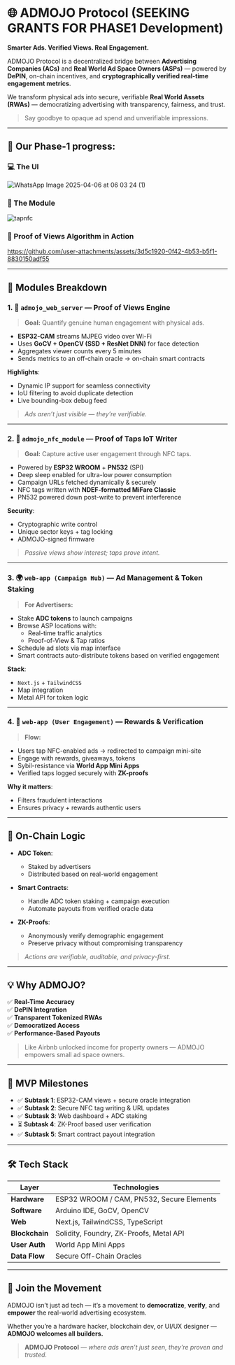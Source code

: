 # 🌐 ADMOJO Protocol (SEEKING GRANTS FOR PHASE1 Development)

**Smarter Ads. Verified Views. Real Engagement.**

ADMOJO Protocol is a decentralized bridge between **Advertising Companies (ACs)** and **Real World Ad Space Owners (ASPs)** — powered by **DePIN**, on-chain incentives, and **cryptographically verified real-time engagement metrics**.

We transform physical ads into secure, verifiable **Real World Assets (RWAs)** — democratizing advertising with transparency, fairness, and trust.

> Say goodbye to opaque ad spend and unverifiable impressions.

---

## 📸 Our Phase-1 progress:

### 💻 The UI
![WhatsApp Image 2025-04-06 at 06 03 24 (1)](https://github.com/user-attachments/assets/a3a2dee2-f39b-4e58-8e0d-de6630502c4e)


### 🔌 The Module
![tapnfc](https://github.com/user-attachments/assets/eaa46a7c-238c-49b8-9807-832e9cd3330e)



### 🧠 Proof of Views Algorithm in Action
https://github.com/user-attachments/assets/3d5c1920-0f42-4b53-b5f1-8830150adf55


---

## 🚀 Modules Breakdown

### 1. 📸 `admojo_web_server` — Proof of Views Engine

> **Goal:** Quantify genuine human engagement with physical ads.

- **ESP32-CAM** streams MJPEG video over Wi-Fi
- Uses **GoCV + OpenCV (SSD + ResNet DNN)** for face detection
- Aggregates viewer counts every 5 minutes
- Sends metrics to an off-chain oracle → on-chain smart contracts

**Highlights**:
- Dynamic IP support for seamless connectivity
- IoU filtering to avoid duplicate detection
- Live bounding-box debug feed

> _Ads aren’t just visible — they’re verifiable._

---

### 2. 📲 `admojo_nfc_module` — Proof of Taps IoT Writer

> **Goal:** Capture active user engagement through NFC taps.

- Powered by **ESP32 WROOM** + **PN532** (SPI)
- Deep sleep enabled for ultra-low power consumption
- Campaign URLs fetched dynamically & securely
- NFC tags written with **NDEF-formatted MiFare Classic**
- PN532 powered down post-write to prevent interference

**Security**:
- Cryptographic write control
- Unique sector keys + tag locking
- ADMOJO-signed firmware

> _Passive views show interest; taps prove intent._

---

### 3. 🌍 `web-app (Campaign Hub)` — Ad Management & Token Staking

> **For Advertisers:**

- Stake **ADC tokens** to launch campaigns
- Browse ASP locations with:
  - Real-time traffic analytics
  - Proof-of-View & Tap ratios
- Schedule ad slots via map interface
- Smart contracts auto-distribute tokens based on verified engagement

**Stack**:
- `Next.js` + `TailwindCSS`
- Map integration
- Metal API for token logic

---

### 4. 🎯 `web-app (User Engagement)` — Rewards & Verification

> **Flow:**

- Users tap NFC-enabled ads → redirected to campaign mini-site
- Engage with rewards, giveaways, tokens
- Sybil-resistance via **World App Mini Apps**
- Verified taps logged securely with **ZK-proofs**

**Why it matters**:
- Filters fraudulent interactions
- Ensures privacy + rewards authentic users

---

## 🔗 On-Chain Logic

- **ADC Token**:
  - Staked by advertisers
  - Distributed based on real-world engagement

- **Smart Contracts**:
  - Handle ADC token staking + campaign execution
  - Automate payouts from verified oracle data

- **ZK-Proofs**:
  - Anonymously verify demographic engagement
  - Preserve privacy without compromising transparency

> _Actions are verifiable, auditable, and privacy-first._

---

## 💡 Why ADMOJO?

✅ **Real-Time Accuracy**  
✅ **DePIN Integration**  
✅ **Transparent Tokenized RWAs**  
✅ **Democratized Access**  
✅ **Performance-Based Payouts**

> Like Airbnb unlocked income for property owners — ADMOJO empowers small ad space owners.

---

## 📅 MVP Milestones

- ✅ **Subtask 1**: ESP32-CAM views + secure oracle integration  
- ✅ **Subtask 2**: Secure NFC tag writing & URL updates  
- ✅ **Subtask 3**: Web dashboard + ADC staking  
- ⏳ **Subtask 4**: ZK-Proof based user verification  
- ✅ **Subtask 5**: Smart contract payout integration

---

## 🛠 Tech Stack

| Layer        | Technologies                                   |
|--------------|------------------------------------------------|
| **Hardware** | ESP32 WROOM / CAM, PN532, Secure Elements      |
| **Software** | Arduino IDE, GoCV, OpenCV                      |
| **Web**      | Next.js, TailwindCSS, TypeScript               |
| **Blockchain** | Solidity, Foundry, ZK-Proofs, Metal API     |
| **User Auth**| World App Mini Apps                            |
| **Data Flow**| Secure Off-Chain Oracles                       |

---

## 👾 Join the Movement

ADMOJO isn’t just ad tech — it’s a movement to **democratize**, **verify**, and **empower** the real-world advertising ecosystem.

Whether you’re a hardware hacker, blockchain dev, or UI/UX designer — **ADMOJO welcomes all builders.**

> **ADMOJO Protocol** — _where ads aren’t just seen, they’re proven and trusted._

